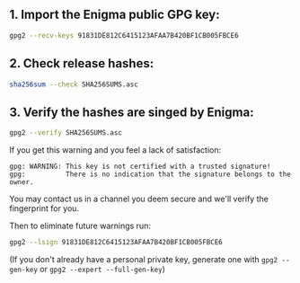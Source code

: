 ## 1. Import the Enigma public GPG key:

```bash
gpg2 --recv-keys 91831DE812C6415123AFAA7B420BF1CB005FBCE6
```

## 2. Check release hashes:

```bash
sha256sum --check SHA256SUMS.asc
```

## 3. Verify the hashes are singed by Enigma:

```bash
gpg2 --verify SHA256SUMS.asc
```

If you get this warning and you feel a lack of satisfaction:

```
gpg: WARNING: This key is not certified with a trusted signature!
gpg:          There is no indication that the signature belongs to the owner.
```

You may contact us in a channel you deem secure and we'll verify the fingerprint for you.

Then to eliminate future warnings run:

```bash
gpg2 --lsign 91831DE812C6415123AFAA7B420BF1CB005FBCE6
```

(If you don't already have a personal private key, generate one with `gpg2 --gen-key` or `gpg2 --expert --full-gen-key`)
